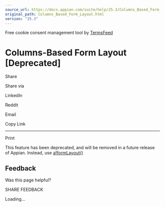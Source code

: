 ```yaml
---
source_url: https://docs.appian.com/suite/help/25.3/Columns_Based_Form_Layout.html
original_path: Columns_Based_Form_Layout.html
version: "25.3"
---
```


Free cookie consent management tool by [TermsFeed](https://www.termsfeed.com/)

# Columns-Based Form Layout \[Deprecated\]

Share

Share via

LinkedIn

Reddit

Email

Copy Link

* * *

Print

This feature has been deprecated, and will be removed in a future release of Appian. Instead, use [a!formLayout()](Form_Layout.html)

## Feedback

Was this page helpful?

SHARE FEEDBACK

Loading...